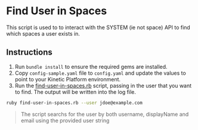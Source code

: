 # Find User in Spaces

This script is used to to interact with the SYSTEM (ie not space) API to find which spaces a user exists in. 

## Instructions

1. Run `bundle install` to ensure the required gems are installed.
2. Copy `config-sample.yaml` file to `config.yaml` and update the values to point to your Kinetic Platform environment.
4. Run the [find-user-in-spaces.rb](find-user-in-spaces.rb) script, passing in the user that you want to find. The output will be written into the log file.

```sh
ruby find-user-in-spaces.rb --user jdoe@example.com
```

>The script searchs for the user by both username, displayName and email using the provided user string
